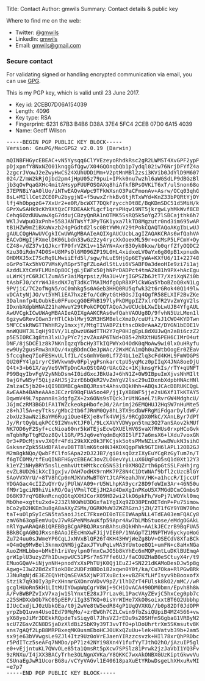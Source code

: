 Title: Contact
Author: gmwils
Summary: Contact details & public key

Where to find me on the web:

* Twitter: @[gmwils](https://twitter.com/gmwils)
* LinkedIn: [gmwils](http://www.linkedin.com/in/gmwils)
* Email: [gmwils@gmail.com](mailto:gmwils@gmail.com)


### Secure contact

For validating signed or handling encrypted communication via email, you can
use [GPG](http://www.gnupg.org/).

This is my PGP key, which is valid until 23 June 2017.

* Key id: 2CEB07D06A154039
* Length: 4096
* Key type: RSA
* Fingerprint: 6231 67B3 B4B6 D38A 37E4 5FC4 2CEB 07D0 6A15 4039
* Name: Geoff Wilson

<pre class='pgp'>
-----BEGIN PGP PUBLIC KEY BLOCK-----
Version: GnuPG/MacGPG2 v2.0.19 (Darwin)

mQINBFHGycEBEAC+vN5Yysqq6ClYVEzeyoRhdkRsc2gR2LWMST4XvGPF2ypPLpAC
pDjxpnfY8NxNZO01knqgGfQgw/X04GQOnqbQb1p7ydql02iw76NrjDFYfZ4ag9ee
2zgcrJVowJ2eZwyHwCS24XUhUDDiMm+V2ptMnMBl2zsi3KVib0JdYlD9M6073Cxg
024/Z/mW2kRjOjbd2pm4jHpU05z79pui+IPkk0nu7wzhl6aWGSdLP9dBGzBl6Qrj
jb3qOvPqaGXHc4mitAHsypFUUFOSOAXq8hiAfkfBPsOVKiT6xT/ulSnon68omvXv
37EPN8iYaA0lUo/iNTwEAQvAWpc9TFkWXsnO3PaCFmonAv+Asrw/OCq03qhGnOxT
8sL+MIllCetZCE0Pu2bygjWI+f5uwxZrhkBv6tjRTxWYd+KnZ33bPQRtYjOYWQ3r
lfj4hObpgzG+7XxUr2+e0R/bcWXT7DQkFzycchOt8E/BqKDmSDC51d5MiH/kfs1k
GPrXwSAHk9cKh9XtQzCFRDEAAkfLgcf1qrsPHqw19NT5jkrgwLyhMkWvf8CB4/C1
Cehq6OzdUUwawXgG7ddujCBzyQnRA1nOTMK5SsRQ5k5oYgZ7lSBCajthk6h7UFFE
WKlJvWpuO3xPnh+558JANTWsYfJPyTGK1yxa7lkTD8Mgzutr0nd3im695wARAQAB
tB1HZW9mZiBXaWxzb24gPGdtd2lsc0BtYWMuY29tPokCQAQTAQoAKgIbLwUJB4Yf
gAULCQgHAwUVCgkICwUWAgMBAAIeAQIXgAUCUcbLagIZAQAKCRAs6wfQahVAOdG8
EACvDHgIjFXmelDK06Lbdn33wGz2zy4rycXkOoexML59r+ocMsP5LFCmY+OyeciK
CZ48+/dZ37v1QJkcrTP0frVZK1v+15AYN+AxrB3Oyk0kxw/b0qrfZfyOQDC2Ky22
Kzu30iRdn74D0S+U8MPsQl6M096ZP19L0HL4xidxeLV0aYx6g80pB1xpnudW310/
OHDMXJ5xI7ScRq9LMwiiEfd5l/sgw/hLuE9HjGp6ETyWA+KXfU6/1I+227402ykz
oGrPoTAx5hVO7VMsKyRGpr5TgFZLoAdlStLvi6VSABF0a3deoHIe9zi7i1ajLoQk
AzddLXtCmVFLMUnOp8OCjgLjEWFx50jhNPrDADPct4tmA2k81h9PX+hAcEgu5kww
uLWrKjrC6RJClZumA5r3aiMqrpsiz/Ma3U+VrjIGPSZb6JtT7/XziXqNZi0bZg8O
tAsbFJ0/xYrW4J8sdNX7qT3dKcTMAIMdfgOpR8XPlCkWGa5YboBZoQ0xN1LgdpK7
9PVjiC/7C2ofWgN5/oC0mhkg5s0AGeb3HHQ0RU5qfwk32t6rGRok40Q149lwOW1F
vDCAtyNjJO/vt5YMliEA7hxzEfo/CdRytGtHBOsJIq4QgfR58ELXIF2BvZKeeVac
3Dalnnfp4LOubkEu0FFuocgG0EFhB197lyPkDMgpIZ7xlrQfR2VvZmYgV2lsc29u
IDxnbXdpbHNAZ21haWwuY29tPokCPQQTAQoAJwUCUcbLXwIbLwUJB4YfgAULCQgH
AwUVCgkICwUWAgMBAAIeAQIXgAAKCRAs6wfQahVAOUg8D/9fvhN5UzLMen1luZWz
6gzywGRevIGwn3rHTlCkblMvj92R3HSMBelcXmzD/cuUfi7sJ1CWO4KYDTwnruSn
5MFCCskRWGTTWhHR2y1mxxjY/MtgTIVABPZithscDk0rAaAZ/DYGN1bEOE1V5hv+
mnWQUHTJLIqHj9IVY/1LqDwzU6WdTTH2Y7qP0HJgEpL8dXUJwQn2aBi6czZ22Okn
p5E5IORC3g8tn3lxUJyPYc7jzvZAxAP6TNd+DB5+2hRXtHU5PEH6CIMrO4uth3wj
DNF/8jSDCE1z8k7NKnIqzqYbcHy3TkIQPWYxO4OdK0qMoAw9wi0lxOuHRyfu5PAQ
ew9Uy2gusFmw3nXQv/4xqBDdnCOeJpWAc/2WxMCA1mQh0uZWtbOogEr0ZEaVZZRg
5fccqheq7IoFESHvULlfIL/CsGmhVGm0Lf7Z4bL1eZlq3cFd4KHL9FmWOGPS2SOC
QU20FY4lp1ryrCSWVkwm9v0FplygPsnkarctpU5yqMcz0pIIqX4JNA8oeDjUQlz3
Q4t+3+b61X/ayVe9VWTpDnCAxQStOAQrUAcG2c+1KjknsgYkIs/rTY+qUNFTG56N
P99BqyIbvFgV2yNNbDsm4I0idGxcJBkUaJ+6hN1Z+0W9IBpuImXjvsNhMIltjgDb
9ajGfwN5yf5QijzAHJSj2zrE6bQkR2VvZmYgV2lsc29uIDxnbXdpbHNAcHNldWRv
ZmlzaC5jb20+iQI9BBMBCgAnBQJRxst4AhsvBQkHhh+ABQsJCAcDBRUKCQgLBRYC
AwEAAh4BAheAAAoJECzrB9BqFUA5oo4P/jjIyXB8WF5jje2sU6Xf1TkKTAY5Rxw4
DqwmV49L7spann8s3dgfgZX+2x6ONs9sTQckJrUtNGaeL7iRvrGW4MdghcU/SpiU
JGjmCzRM3BGDiFA1TWZckeokpHbofeJ0/2Arimj26EMQHUJ2HqSW7nHuMte5/Odb
z8+hJl5A+eyTtks/gMbc2tb6fJRnM0Qy8hL3TX9sdbWFRgMiFdgarDyldWF/MzJK
zbxUz3awNziBaYM6RugiQue4EXje8vfk4VWjS/9RCgDX0MkC/XAnLByr7dPTeqZS
Jy/RrtQybLqkPCC9I2WnvKtJF0l/9LcXAVYVDWypn5tmz3O27anSAov2kMUfglJR
NK7OD6yF2Syf+ccNioa60nr5kWTEjsEcwQXUElHV6SvaXfRHUs0rxpHCoGvkAfjT
mTqbhRpTtgMZoz8Qvl1GR/P5Jq6veYqdmBqK8I5lFI7a6msX6+lXdu7voxGNwB6G
Qr3+PDcMjsvvJXQfr4Fdi29kXKz0k3FKCjsk5otsPMvNZix7wwBWukN3sihOFSTN
GsksnrZpk5SUdDFAlevD8TT8lmK6toHN34KDXQgpFWk9GTIH6lAPL12OB2GJRDqx
M2m8gkNQo/QwbFfClfoSApa2zDJ2JB7/gi0isqOzzIXyEuYCgRzGyTum7n/TFqdS
f6gTCDM9/tfEuQINBFHGycEBEAC3ovZLO0evYyLLuX6UqFuO5sQ1d0Xt12Y373HF
k1eYZiNHyBRY5nslLemhvUttHMtkccGSNS3ir0XM8QZrth6pGtSSLFaHhjrg/aQX
evZL8UD26ikXcI1gxjv/OAH7odHX9rnMK7PZ8N4C1DtWNAf9bfl2cUzcBlGYWKNG
SAoVVXVrU/+8TV8hCp0nMJKVxMwBTGYtJtAFKeahJhV/HK+a1hccR/IjccUfa8kQ
YDGAGac4cIIZuQYrQvjPUlW/A09+rU5WLhpKA9ycr28D9foWIm3Ar+46N50uDxxu
fM9r1gciN9hiVikRO/OajVPmlTCEjJH2Ad4DmXgInPKoU5X7MGdDCmCGmbs9LeHW
D68K97rqYG8knRcnqQGtqXXHJCorX09HD2wi2lkO6pkFh/VoPj7LWOYkl0mqNPWP
MbOhe+xgttu2xd+2J3ZlNKWhU3DGxfa1YgIXq9ZD38PEnOETdnP+Pu75imow6MNc
bCo2yD2HKEm3u8gA8aAXyZSMs/OGRKMuW3ZWZRGznJjZH/2T1fGY9YBW70hoZSfL
taT+uOlpSyIcSN5ta5aoiJicC7FkxeOI0oTEEIWAapNLL4TdEA03emFQACy8v9+h
zmV6h63opEemVuQvJ7wRGPeNMsAuKfp59Apr4Aw7bLMbStuose/eMdgOGAkLw7L1
nRlYgwARAQABiQREBBgBCgAPBQJRxsnBAhsuBQkHhh+AAikJECzrB9BqFUA5wV0g
BBkBCgAGBQJRxsnBAAoJEEcHmXwFJijVIE0P/1NAGpTZ1MNPTHV6yckyoHoGk4Xh
Zu724uu0sJWmeYP6CqLJxNVxBlQF26f4KH43HWjWeZg8bV+OSECdV8XfaBCkQ1ul
+Q4mQq9MvBel3knmxQNMGjgZaxJTVuPqLvMA3YUmtoe8Q1+umFN+c8aHxNGa/Xc3
AuoZHHLbbo+bMkEh1riVeylpn0fmxCwJO5b8kYhEc6nMQPymtLuDKlBUEmqAAYlY
grW1plU3uzyZFh1DuwpwUC51PSr7nS7Ffe6UJ/faCOUZHaB0eSCtuyX4r/t9DPX1
EMuoGQaV+iNjynNH+pnodYxXsPhTUjK0Qj1EuZJ+SN221dKAMoDesDJw5p8gZlq6
Agwg+I3w22BdZxTiokDBc2UDFz8BDo182xqwn0Y0t/ka/Cu7Oka+RlPGwBRkZ5dw
J3NuRqNjdE3EZEQYHtQmSEVA5XjWP3TXuBcix+vBZFKfLHfIsyv9bBooxofXoAd1
Stzik7q930Iy3pPcXHnmrGXOnroVDvV9pZ/1lhDZrT4FUlsk8kO2/mMC//wRh/xX
gcglHUoRn5KH1LItMUIYOwpWqCgrV8Wj+9CHiOvACA490DM0bmn/Epvh8h8W3ZKQ
A/FvBWBPZvIxV7xajw1SlYnxtE28xJ7rLav0L1PacVAyZEvjC5hxCeg0pb7cXVXr
z25SHDXxbOb7kC05pEEP/iIg3STKQ+0isYrWIHe7XkO0soixxtBT6Q2Ubbhp1HoH
IJUcCxdjLJ0zUbkOEa/t0j2wVe8tW5edR84gP1UqQVXKG//b0p82Df0JdOPR5X9l
yrpZbQ1uvn4UsoIEd79MqMo/+zrEWGh7CZLCwin9fbZsiQUpiB4MZ4566+vwNcAm
yX68yoJiMr3DEkkRQpdeTsSiqy8l7JhsVZJrEDu9s20SHfmSGgbaG1VRByN23Efv
scU7ZGsvZCN8DSjaDzXldBi2SbK9y39T3vvTfO+plDoUhrtrXm5SKmsutv8KCRvH
xns7gAQf2LpB8MRPBxeqMK0usmEboHCJ0UKxQZuUu+lek+HVatvb39b+2am56Ite
sx9je63bVVwgsLe9ZJl4Itz9Uz0oVrEJaenYIRzzcsvzk+HIl78xrQhPRDbcPID0
r5PdITcz5seAFq7NMDo/pP71z42NYi98Xn4Y1fufYyTJthO2hO/jAzuIP5gl6qK8
e0+vEjjntuKL7QWvOLe85ta1QmsRt5pXcw7SPSlz81Prwk2jzJaVbI1YQ3Fvgn3c
9zRNXu/I4jXX3BACyTrhe3OLNgnXVKa/Y8QKKC7wxAkONBXGUzKiptGkwvVujqE1
CSUnaEgJwR1UcorBG8u/vCYyVAGvl1E40618paXuEtYRbwDsgeLhXHxuRvMIR8hY
=e7p7
-----END PGP PUBLIC KEY BLOCK-----
</pre>
